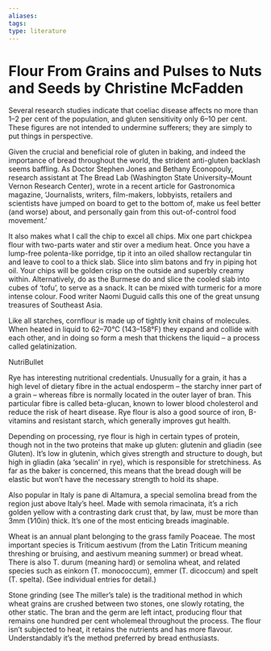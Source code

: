 ```yaml
---
aliases: 
tags: 
type: literature
---
```



# Flour From Grains and Pulses to Nuts and Seeds by Christine McFadden

Several research studies indicate that coeliac disease affects no more than 1–2 per cent of the population, and gluten sensitivity only 6–10 per cent. These figures are not intended to undermine sufferers; they are simply to put things in perspective.


Given the crucial and beneficial role of gluten in baking, and indeed the importance of bread throughout the world, the strident anti-gluten backlash seems baffling. As Doctor Stephen Jones and Bethany Econopouly, research assistant at The Bread Lab (Washington State University–Mount Vernon Research Center), wrote in a recent article for Gastronomica magazine, ‘Journalists, writers, film-makers, lobbyists, retailers and scientists have jumped on board to get to the bottom of, make us feel better (and worse) about, and personally gain from this out-of-control food movement.’


It also makes what I call the chip to excel all chips. Mix one part chickpea flour with two-parts water and stir over a medium heat. Once you have a lump-free polenta-like porridge, tip it into an oiled shallow rectangular tin and leave to cool to a thick slab. Slice into slim batons and fry in piping hot oil. Your chips will be golden crisp on the outside and superbly creamy within. Alternatively, do as the Burmese do and slice the cooled slab into cubes of ‘tofu’, to serve as a snack. It can be mixed with turmeric for a more intense colour. Food writer Naomi Duguid calls this one of the great unsung treasures of Southeast Asia.


Like all starches, cornflour is made up of tightly knit chains of molecules. When heated in liquid to 62–70°C (143–158°F) they expand and collide with each other, and in doing so form a mesh that thickens the liquid – a process called gelatinization.


NutriBullet


Rye has interesting nutritional credentials. Unusually for a grain, it has a high level of dietary fibre in the actual endosperm – the starchy inner part of a grain – whereas fibre is normally located in the outer layer of bran. This particular fibre is called beta-glucan, known to lower blood cholesterol and reduce the risk of heart disease. Rye flour is also a good source of iron, B-vitamins and resistant starch, which generally improves gut health.


Depending on processing, rye flour is high in certain types of protein, though not in the two proteins that make up gluten: glutenin and gliadin (see Gluten). It’s low in glutenin, which gives strength and structure to dough, but high in gliadin (aka ‘secalin’ in rye), which is responsible for stretchiness. As far as the baker is concerned, this means that the bread dough will be elastic but won’t have the necessary strength to hold its shape.


Also popular in Italy is pane di Altamura, a special semolina bread from the region just above Italy’s heel. Made with semola rimacinata, it’s a rich golden yellow with a contrasting dark crust that, by law, must be more than 3mm (1∕10in) thick. It’s one of the most enticing breads imaginable.


Wheat is an annual plant belonging to the grass family Poaceae. The most important species is Triticum aestivum (from the Latin Triticum meaning threshing or bruising, and aestivum meaning summer) or bread wheat. There is also T. durum (meaning hard) or semolina wheat, and related species such as einkorn (T. monococcum), emmer (T. dicoccum) and spelt (T. spelta). (See individual entries for detail.)


Stone grinding (see The miller’s tale) is the traditional method in which wheat grains are crushed between two stones, one slowly rotating, the other static. The bran and the germ are left intact, producing flour that remains one hundred per cent wholemeal throughout the process. The flour isn’t subjected to heat, it retains the nutrients and has more flavour. Understandably it’s the method preferred by bread enthusiasts.


